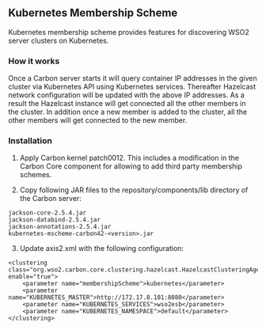 ## Kubernetes Membership Scheme

Kubernetes membership scheme provides features for discovering WSO2 server clusters on Kubernetes.

### How it works
Once a Carbon server starts it will query container IP addresses in the given cluster via Kubernetes API using Kubernetes services. Thereafter Hazelcast network configuration will be updated with the above IP addresses. As a result the Hazelcast instance will get connected all the other members in the cluster. In addition once a new member is added to the cluster, all the other members will get connected to the new member.

### Installation

1. Apply Carbon kernel patch0012. This includes a modification in the Carbon Core component for
allowing to add third party membership schemes.

2. Copy following JAR files to the repository/components/lib directory of the Carbon server:

```
jackson-core-2.5.4.jar
jackson-databind-2.5.4.jar
jackson-annotations-2.5.4.jar
kubernetes-mscheme-carbon42-<version>.jar
```

3. Update axis2.xml with the following configuration:

```
<clustering class="org.wso2.carbon.core.clustering.hazelcast.HazelcastClusteringAgent" enable="true">
    <parameter name="membershipScheme">kubernetes</parameter>
    <parameter name="KUBERNETES_MASTER">http://172.17.8.101:8080</parameter>
    <parameter name="KUBERNETES_SERVICES">wso2esb</parameter>
    <parameter name="KUBERNETES_NAMESPACE">default</parameter>
</clustering>
```

